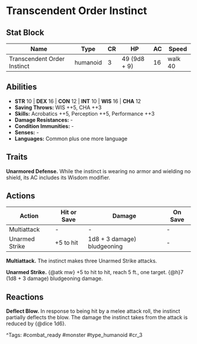 # Transcendent Order Instinct

## Stat Block

| Name | Type | CR | HP | AC | Speed |
|------|------|----|----|----|-------|
| Transcendent Order Instinct | humanoid | 3 | 49 (9d8 + 9) | 16 | walk 40 |

## Abilities

- **STR** 10 | **DEX** 16 | **CON** 12 | **INT** 10 | **WIS** 16 | **CHA** 12
- **Saving Throws:** WIS ++5, CHA ++3  
- **Skills:** Acrobatics ++5, Perception ++5, Performance ++3  
- **Damage Resistances:** -  
- **Condition Immunities:** -  
- **Senses:** -  
- **Languages:** Common plus one more language

## Traits

**Unarmored Defense.** While the instinct is wearing no armor and wielding no shield, its AC includes its Wisdom modifier.


## Actions

| Action | Hit or Save | Damage | On Save |
|--------|--------------|--------|----------|
| Multiattack | - | - | - |
| Unarmed Strike | +5 to hit | 1d8 + 3 damage) bludgeoning | - |

**Multiattack.** The instinct makes three Unarmed Strike attacks.

**Unarmed Strike.** {@atk mw} +5 to hit to hit, reach 5 ft., one target. {@h}7 (1d8 + 3 damage) bludgeoning damage.

## Reactions

**Deflect Blow.** In response to being hit by a melee attack roll, the instinct partially deflects the blow. The damage the instinct takes from the attack is reduced by {@dice 1d6}.



^Tags: #combat_ready #monster #type_humanoid #cr_3
